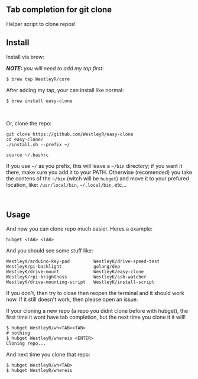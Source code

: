 ## Tab completion for git clone

Helper script to clone repos!

## Install

Install via brew:

_**NOTE:** you will need to add my tap first:_

```
$ brew tap WestleyR/core
```

After adding my tap, your can install like normal:

```
$ brew install easy-clone
```

<br>

Or, clone the repo:

```
git clone https://github.com/WestleyR/easy-clone
cd easy-clone/
./install.sh --prefix ~/

source ~/.bashrc
```

If you use `~/` as you prefix, this will leave a `~/bin` directory; if you
want it there, make sure you add it to your PATH. Otherwise (recomended) you
take the contens of the `~/bin` (witch will be `hubget`) and move it to your
prefured location, like: `/usr/local/bin`, `~/.local/bin`, etc...

<br>

## Usage


And now you can clone repo much easier. Heres a example:

```
hubget <TAB> <TAB>
```

And you should see some stuff like:

```
WestleyK/arduino-key-pad         WestleyK/drive-speed-test        WestleyK/pi-backlight            golang/dep
WestleyK/drive-mount             WestleyK/easy-clone              WestleyK/rpi-brightness          WestleyK/ssh-watcher
WestleyK/drive-mounting-script   WestleyK/install-script
```

If you don't, then try to close then reopen the terminal and it should work now.
If it still doesn't work, then please open an issue.


If your cloning a new repo (a repo you didnt clone before with hubget), the first
time it wont have tab completion, but the next time you clone it it will!

```
$ hubget WestleyR/wh<TAB><TAB>
# nothing
$ hubget WestleyR/whereis <ENTER>
Cloning repo...
```

And next time you clone that repo:

```
$ hubget WestleyR/wh<TAB>
$ hubget WestleyR/whereis
```

<br>

